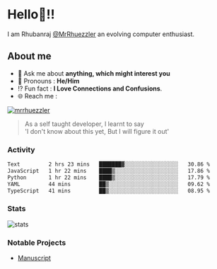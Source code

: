 
  
  
# Hello:wave:!!
I am Rhubanraj [@MrRhuezzler](https://github.com/MrRhuezzler) an evolving computer enthusiast.

## About me
<!-- - :sparkles: I'm currently working on [**de-viz**](https://github.com/MrRhuezzler/de-viz) -->
<!-- - :sparkles: Previously worked in [**Journal Management System**](https://manuscript.psgtech.ac.in) -->
<!-- - :book: I'm currently learning **Microservices Architecture** -->
- :speech_balloon: Ask me about **anything, which might interest you**
- :man: Pronouns : **He/Him**
- :interrobang: Fun fact : **I Love Connections and Confusions**.
- :globe_with_meridians: Reach me :  
  
[![mrrhuezzler](https://img.shields.io/badge/LinkedIn-0077B5?style=for-the-badge&logo=linkedin&logoColor=white)](https://www.linkedin.com/in/mrrhuezzler/)
<!--
### Interesting things, I found :bangbang:
-->
<!--
## Skills

## Drop a, Hi !
-->

<!-- 
Quotes
>  Always we overestimate the amount of work we can do in a day,  
>  and underestimate the amount we can do in our lifetime.
-->

> As a self taught developer, I learnt to say  
> 'I don't know about this yet, But I will figure it out'

### Activity
<!--START_SECTION:waka-->

```txt
Text         2 hrs 23 mins   ███████▓░░░░░░░░░░░░░░░░░   30.86 %
JavaScript   1 hr 22 mins    ████▒░░░░░░░░░░░░░░░░░░░░   17.86 %
Python       1 hr 22 mins    ████▒░░░░░░░░░░░░░░░░░░░░   17.79 %
YAML         44 mins         ██▒░░░░░░░░░░░░░░░░░░░░░░   09.62 %
TypeScript   41 mins         ██▒░░░░░░░░░░░░░░░░░░░░░░   08.95 %
```

<!--END_SECTION:waka-->

### Stats
![stats](https://github-readme-streak-stats.herokuapp.com/?user=MrRhuezzler)

### Notable Projects
- [Manuscript](https:://manuscript.psgtech.ac.in)
